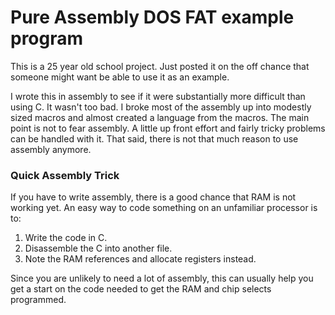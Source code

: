 # Pure Assembly DOS FAT example program

This is a 25 year old school project. Just posted it on the off chance that 
someone might want be able to use it as an example.

I wrote this in assembly to see if it were substantially more difficult than 
using C. It wasn't too bad. I broke most of the assembly up into modestly 
sized macros and almost created a language from the macros. The main point
is not to fear assembly. A little up front effort and fairly tricky problems
can be handled with it. That said, there is not that much reason to use 
assembly anymore. 

### Quick Assembly Trick

If you have to write assembly, there is a good chance that RAM is not working
yet. An easy way to code something on an unfamiliar processor is to:

 1. Write the code in C. 
 2. Disassemble the C into another file.
 3. Note the RAM references and allocate registers instead.
 
Since you are unlikely to need a lot of assembly, this can usually help you
get a start on the code needed to get the RAM and chip selects programmed.

